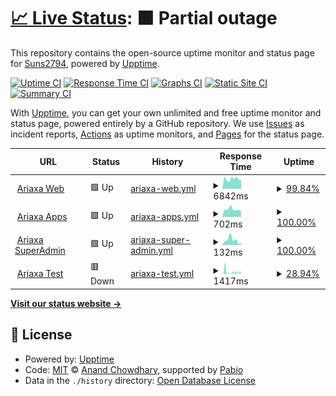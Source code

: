 # [📈 Live Status](https://Suns2794.github.io/ariaxa-upptime): <!--live status--> **🟧 Partial outage**

This repository contains the open-source uptime monitor and status page for [Suns2794](https://Suns2794.github.io/ariaxa-upptime), powered by [Upptime](https://github.com/upptime/upptime).

[![Uptime CI](https://github.com/Suns2794/ariaxa-upptime/workflows/Uptime%20CI/badge.svg)](https://github.com/Suns2794/ariaxa-upptime/actions?query=workflow%3A%22Uptime+CI%22)
[![Response Time CI](https://github.com/Suns2794/ariaxa-upptime/workflows/Response%20Time%20CI/badge.svg)](https://github.com/Suns2794/ariaxa-upptime/actions?query=workflow%3A%22Response+Time+CI%22)
[![Graphs CI](https://github.com/Suns2794/ariaxa-upptime/workflows/Graphs%20CI/badge.svg)](https://github.com/Suns2794/ariaxa-upptime/actions?query=workflow%3A%22Graphs+CI%22)
[![Static Site CI](https://github.com/Suns2794/ariaxa-upptime/workflows/Static%20Site%20CI/badge.svg)](https://github.com/Suns2794/ariaxa-upptime/actions?query=workflow%3A%22Static+Site+CI%22)
[![Summary CI](https://github.com/Suns2794/ariaxa-upptime/workflows/Summary%20CI/badge.svg)](https://github.com/Suns2794/ariaxa-upptime/actions?query=workflow%3A%22Summary+CI%22)

With [Upptime](https://upptime.js.org), you can get your own unlimited and free uptime monitor and status page, powered entirely by a GitHub repository. We use [Issues](https://github.com/Suns2794/ariaxa-upptime/issues) as incident reports, [Actions](https://github.com/Suns2794/ariaxa-upptime/actions) as uptime monitors, and [Pages](https://Suns2794.github.io/ariaxa-upptime) for the status page.

<!--start: status pages-->
<!-- This summary is generated by Upptime (https://github.com/upptime/upptime) -->
<!-- Do not edit this manually, your changes will be overwritten -->
<!-- prettier-ignore -->
| URL | Status | History | Response Time | Uptime |
| --- | ------ | ------- | ------------- | ------ |
| <img alt="" src="https://icons.duckduckgo.com/ip3/web.ariaxa.com.ico" height="13"> [Ariaxa Web](https://web.ariaxa.com) | 🟩 Up | [ariaxa-web.yml](https://github.com/Suns2794/ariaxa-upptime/commits/HEAD/history/ariaxa-web.yml) | <details><summary><img alt="Response time graph" src="./graphs/ariaxa-web/response-time-week.png" height="20"> 6842ms</summary><br><a href="https://Suns2794.github.io/ariaxa-upptime/history/ariaxa-web"><img alt="Response time 6234" src="https://img.shields.io/endpoint?url=https%3A%2F%2Fraw.githubusercontent.com%2FSuns2794%2Fariaxa-upptime%2FHEAD%2Fapi%2Fariaxa-web%2Fresponse-time.json"></a><br><a href="https://Suns2794.github.io/ariaxa-upptime/history/ariaxa-web"><img alt="24-hour response time 6056" src="https://img.shields.io/endpoint?url=https%3A%2F%2Fraw.githubusercontent.com%2FSuns2794%2Fariaxa-upptime%2FHEAD%2Fapi%2Fariaxa-web%2Fresponse-time-day.json"></a><br><a href="https://Suns2794.github.io/ariaxa-upptime/history/ariaxa-web"><img alt="7-day response time 6842" src="https://img.shields.io/endpoint?url=https%3A%2F%2Fraw.githubusercontent.com%2FSuns2794%2Fariaxa-upptime%2FHEAD%2Fapi%2Fariaxa-web%2Fresponse-time-week.json"></a><br><a href="https://Suns2794.github.io/ariaxa-upptime/history/ariaxa-web"><img alt="30-day response time 6421" src="https://img.shields.io/endpoint?url=https%3A%2F%2Fraw.githubusercontent.com%2FSuns2794%2Fariaxa-upptime%2FHEAD%2Fapi%2Fariaxa-web%2Fresponse-time-month.json"></a><br><a href="https://Suns2794.github.io/ariaxa-upptime/history/ariaxa-web"><img alt="1-year response time 6234" src="https://img.shields.io/endpoint?url=https%3A%2F%2Fraw.githubusercontent.com%2FSuns2794%2Fariaxa-upptime%2FHEAD%2Fapi%2Fariaxa-web%2Fresponse-time-year.json"></a></details> | <details><summary><a href="https://Suns2794.github.io/ariaxa-upptime/history/ariaxa-web">99.84%</a></summary><a href="https://Suns2794.github.io/ariaxa-upptime/history/ariaxa-web"><img alt="All-time uptime 99.97%" src="https://img.shields.io/endpoint?url=https%3A%2F%2Fraw.githubusercontent.com%2FSuns2794%2Fariaxa-upptime%2FHEAD%2Fapi%2Fariaxa-web%2Fuptime.json"></a><br><a href="https://Suns2794.github.io/ariaxa-upptime/history/ariaxa-web"><img alt="24-hour uptime 100.00%" src="https://img.shields.io/endpoint?url=https%3A%2F%2Fraw.githubusercontent.com%2FSuns2794%2Fariaxa-upptime%2FHEAD%2Fapi%2Fariaxa-web%2Fuptime-day.json"></a><br><a href="https://Suns2794.github.io/ariaxa-upptime/history/ariaxa-web"><img alt="7-day uptime 99.84%" src="https://img.shields.io/endpoint?url=https%3A%2F%2Fraw.githubusercontent.com%2FSuns2794%2Fariaxa-upptime%2FHEAD%2Fapi%2Fariaxa-web%2Fuptime-week.json"></a><br><a href="https://Suns2794.github.io/ariaxa-upptime/history/ariaxa-web"><img alt="30-day uptime 99.91%" src="https://img.shields.io/endpoint?url=https%3A%2F%2Fraw.githubusercontent.com%2FSuns2794%2Fariaxa-upptime%2FHEAD%2Fapi%2Fariaxa-web%2Fuptime-month.json"></a><br><a href="https://Suns2794.github.io/ariaxa-upptime/history/ariaxa-web"><img alt="1-year uptime 99.97%" src="https://img.shields.io/endpoint?url=https%3A%2F%2Fraw.githubusercontent.com%2FSuns2794%2Fariaxa-upptime%2FHEAD%2Fapi%2Fariaxa-web%2Fuptime-year.json"></a></details>
| <img alt="" src="https://icons.duckduckgo.com/ip3/ariaxa.com.ico" height="13"> [Ariaxa Apps](https://ariaxa.com/app-project/) | 🟩 Up | [ariaxa-apps.yml](https://github.com/Suns2794/ariaxa-upptime/commits/HEAD/history/ariaxa-apps.yml) | <details><summary><img alt="Response time graph" src="./graphs/ariaxa-apps/response-time-week.png" height="20"> 702ms</summary><br><a href="https://Suns2794.github.io/ariaxa-upptime/history/ariaxa-apps"><img alt="Response time 761" src="https://img.shields.io/endpoint?url=https%3A%2F%2Fraw.githubusercontent.com%2FSuns2794%2Fariaxa-upptime%2FHEAD%2Fapi%2Fariaxa-apps%2Fresponse-time.json"></a><br><a href="https://Suns2794.github.io/ariaxa-upptime/history/ariaxa-apps"><img alt="24-hour response time 525" src="https://img.shields.io/endpoint?url=https%3A%2F%2Fraw.githubusercontent.com%2FSuns2794%2Fariaxa-upptime%2FHEAD%2Fapi%2Fariaxa-apps%2Fresponse-time-day.json"></a><br><a href="https://Suns2794.github.io/ariaxa-upptime/history/ariaxa-apps"><img alt="7-day response time 702" src="https://img.shields.io/endpoint?url=https%3A%2F%2Fraw.githubusercontent.com%2FSuns2794%2Fariaxa-upptime%2FHEAD%2Fapi%2Fariaxa-apps%2Fresponse-time-week.json"></a><br><a href="https://Suns2794.github.io/ariaxa-upptime/history/ariaxa-apps"><img alt="30-day response time 632" src="https://img.shields.io/endpoint?url=https%3A%2F%2Fraw.githubusercontent.com%2FSuns2794%2Fariaxa-upptime%2FHEAD%2Fapi%2Fariaxa-apps%2Fresponse-time-month.json"></a><br><a href="https://Suns2794.github.io/ariaxa-upptime/history/ariaxa-apps"><img alt="1-year response time 761" src="https://img.shields.io/endpoint?url=https%3A%2F%2Fraw.githubusercontent.com%2FSuns2794%2Fariaxa-upptime%2FHEAD%2Fapi%2Fariaxa-apps%2Fresponse-time-year.json"></a></details> | <details><summary><a href="https://Suns2794.github.io/ariaxa-upptime/history/ariaxa-apps">100.00%</a></summary><a href="https://Suns2794.github.io/ariaxa-upptime/history/ariaxa-apps"><img alt="All-time uptime 100.00%" src="https://img.shields.io/endpoint?url=https%3A%2F%2Fraw.githubusercontent.com%2FSuns2794%2Fariaxa-upptime%2FHEAD%2Fapi%2Fariaxa-apps%2Fuptime.json"></a><br><a href="https://Suns2794.github.io/ariaxa-upptime/history/ariaxa-apps"><img alt="24-hour uptime 100.00%" src="https://img.shields.io/endpoint?url=https%3A%2F%2Fraw.githubusercontent.com%2FSuns2794%2Fariaxa-upptime%2FHEAD%2Fapi%2Fariaxa-apps%2Fuptime-day.json"></a><br><a href="https://Suns2794.github.io/ariaxa-upptime/history/ariaxa-apps"><img alt="7-day uptime 100.00%" src="https://img.shields.io/endpoint?url=https%3A%2F%2Fraw.githubusercontent.com%2FSuns2794%2Fariaxa-upptime%2FHEAD%2Fapi%2Fariaxa-apps%2Fuptime-week.json"></a><br><a href="https://Suns2794.github.io/ariaxa-upptime/history/ariaxa-apps"><img alt="30-day uptime 100.00%" src="https://img.shields.io/endpoint?url=https%3A%2F%2Fraw.githubusercontent.com%2FSuns2794%2Fariaxa-upptime%2FHEAD%2Fapi%2Fariaxa-apps%2Fuptime-month.json"></a><br><a href="https://Suns2794.github.io/ariaxa-upptime/history/ariaxa-apps"><img alt="1-year uptime 100.00%" src="https://img.shields.io/endpoint?url=https%3A%2F%2Fraw.githubusercontent.com%2FSuns2794%2Fariaxa-upptime%2FHEAD%2Fapi%2Fariaxa-apps%2Fuptime-year.json"></a></details>
| <img alt="" src="https://icons.duckduckgo.com/ip3/ariaxa.com.ico" height="13"> [Ariaxa SuperAdmin](https://ariaxa.com/config/login_su.php) | 🟩 Up | [ariaxa-super-admin.yml](https://github.com/Suns2794/ariaxa-upptime/commits/HEAD/history/ariaxa-super-admin.yml) | <details><summary><img alt="Response time graph" src="./graphs/ariaxa-super-admin/response-time-week.png" height="20"> 132ms</summary><br><a href="https://Suns2794.github.io/ariaxa-upptime/history/ariaxa-super-admin"><img alt="Response time 129" src="https://img.shields.io/endpoint?url=https%3A%2F%2Fraw.githubusercontent.com%2FSuns2794%2Fariaxa-upptime%2FHEAD%2Fapi%2Fariaxa-super-admin%2Fresponse-time.json"></a><br><a href="https://Suns2794.github.io/ariaxa-upptime/history/ariaxa-super-admin"><img alt="24-hour response time 55" src="https://img.shields.io/endpoint?url=https%3A%2F%2Fraw.githubusercontent.com%2FSuns2794%2Fariaxa-upptime%2FHEAD%2Fapi%2Fariaxa-super-admin%2Fresponse-time-day.json"></a><br><a href="https://Suns2794.github.io/ariaxa-upptime/history/ariaxa-super-admin"><img alt="7-day response time 132" src="https://img.shields.io/endpoint?url=https%3A%2F%2Fraw.githubusercontent.com%2FSuns2794%2Fariaxa-upptime%2FHEAD%2Fapi%2Fariaxa-super-admin%2Fresponse-time-week.json"></a><br><a href="https://Suns2794.github.io/ariaxa-upptime/history/ariaxa-super-admin"><img alt="30-day response time 89" src="https://img.shields.io/endpoint?url=https%3A%2F%2Fraw.githubusercontent.com%2FSuns2794%2Fariaxa-upptime%2FHEAD%2Fapi%2Fariaxa-super-admin%2Fresponse-time-month.json"></a><br><a href="https://Suns2794.github.io/ariaxa-upptime/history/ariaxa-super-admin"><img alt="1-year response time 129" src="https://img.shields.io/endpoint?url=https%3A%2F%2Fraw.githubusercontent.com%2FSuns2794%2Fariaxa-upptime%2FHEAD%2Fapi%2Fariaxa-super-admin%2Fresponse-time-year.json"></a></details> | <details><summary><a href="https://Suns2794.github.io/ariaxa-upptime/history/ariaxa-super-admin">100.00%</a></summary><a href="https://Suns2794.github.io/ariaxa-upptime/history/ariaxa-super-admin"><img alt="All-time uptime 100.00%" src="https://img.shields.io/endpoint?url=https%3A%2F%2Fraw.githubusercontent.com%2FSuns2794%2Fariaxa-upptime%2FHEAD%2Fapi%2Fariaxa-super-admin%2Fuptime.json"></a><br><a href="https://Suns2794.github.io/ariaxa-upptime/history/ariaxa-super-admin"><img alt="24-hour uptime 100.00%" src="https://img.shields.io/endpoint?url=https%3A%2F%2Fraw.githubusercontent.com%2FSuns2794%2Fariaxa-upptime%2FHEAD%2Fapi%2Fariaxa-super-admin%2Fuptime-day.json"></a><br><a href="https://Suns2794.github.io/ariaxa-upptime/history/ariaxa-super-admin"><img alt="7-day uptime 100.00%" src="https://img.shields.io/endpoint?url=https%3A%2F%2Fraw.githubusercontent.com%2FSuns2794%2Fariaxa-upptime%2FHEAD%2Fapi%2Fariaxa-super-admin%2Fuptime-week.json"></a><br><a href="https://Suns2794.github.io/ariaxa-upptime/history/ariaxa-super-admin"><img alt="30-day uptime 100.00%" src="https://img.shields.io/endpoint?url=https%3A%2F%2Fraw.githubusercontent.com%2FSuns2794%2Fariaxa-upptime%2FHEAD%2Fapi%2Fariaxa-super-admin%2Fuptime-month.json"></a><br><a href="https://Suns2794.github.io/ariaxa-upptime/history/ariaxa-super-admin"><img alt="1-year uptime 100.00%" src="https://img.shields.io/endpoint?url=https%3A%2F%2Fraw.githubusercontent.com%2FSuns2794%2Fariaxa-upptime%2FHEAD%2Fapi%2Fariaxa-super-admin%2Fuptime-year.json"></a></details>
| <img alt="" src="https://icons.duckduckgo.com/ip3/pruebas.ariaxa.com.ico" height="13"> [Ariaxa Test](https://pruebas.ariaxa.com/config/login_su.php) | 🟥 Down | [ariaxa-test.yml](https://github.com/Suns2794/ariaxa-upptime/commits/HEAD/history/ariaxa-test.yml) | <details><summary><img alt="Response time graph" src="./graphs/ariaxa-test/response-time-week.png" height="20"> 1417ms</summary><br><a href="https://Suns2794.github.io/ariaxa-upptime/history/ariaxa-test"><img alt="Response time 644" src="https://img.shields.io/endpoint?url=https%3A%2F%2Fraw.githubusercontent.com%2FSuns2794%2Fariaxa-upptime%2FHEAD%2Fapi%2Fariaxa-test%2Fresponse-time.json"></a><br><a href="https://Suns2794.github.io/ariaxa-upptime/history/ariaxa-test"><img alt="24-hour response time 1239" src="https://img.shields.io/endpoint?url=https%3A%2F%2Fraw.githubusercontent.com%2FSuns2794%2Fariaxa-upptime%2FHEAD%2Fapi%2Fariaxa-test%2Fresponse-time-day.json"></a><br><a href="https://Suns2794.github.io/ariaxa-upptime/history/ariaxa-test"><img alt="7-day response time 1417" src="https://img.shields.io/endpoint?url=https%3A%2F%2Fraw.githubusercontent.com%2FSuns2794%2Fariaxa-upptime%2FHEAD%2Fapi%2Fariaxa-test%2Fresponse-time-week.json"></a><br><a href="https://Suns2794.github.io/ariaxa-upptime/history/ariaxa-test"><img alt="30-day response time 885" src="https://img.shields.io/endpoint?url=https%3A%2F%2Fraw.githubusercontent.com%2FSuns2794%2Fariaxa-upptime%2FHEAD%2Fapi%2Fariaxa-test%2Fresponse-time-month.json"></a><br><a href="https://Suns2794.github.io/ariaxa-upptime/history/ariaxa-test"><img alt="1-year response time 644" src="https://img.shields.io/endpoint?url=https%3A%2F%2Fraw.githubusercontent.com%2FSuns2794%2Fariaxa-upptime%2FHEAD%2Fapi%2Fariaxa-test%2Fresponse-time-year.json"></a></details> | <details><summary><a href="https://Suns2794.github.io/ariaxa-upptime/history/ariaxa-test">28.94%</a></summary><a href="https://Suns2794.github.io/ariaxa-upptime/history/ariaxa-test"><img alt="All-time uptime 43.83%" src="https://img.shields.io/endpoint?url=https%3A%2F%2Fraw.githubusercontent.com%2FSuns2794%2Fariaxa-upptime%2FHEAD%2Fapi%2Fariaxa-test%2Fuptime.json"></a><br><a href="https://Suns2794.github.io/ariaxa-upptime/history/ariaxa-test"><img alt="24-hour uptime 40.82%" src="https://img.shields.io/endpoint?url=https%3A%2F%2Fraw.githubusercontent.com%2FSuns2794%2Fariaxa-upptime%2FHEAD%2Fapi%2Fariaxa-test%2Fuptime-day.json"></a><br><a href="https://Suns2794.github.io/ariaxa-upptime/history/ariaxa-test"><img alt="7-day uptime 28.94%" src="https://img.shields.io/endpoint?url=https%3A%2F%2Fraw.githubusercontent.com%2FSuns2794%2Fariaxa-upptime%2FHEAD%2Fapi%2Fariaxa-test%2Fuptime-week.json"></a><br><a href="https://Suns2794.github.io/ariaxa-upptime/history/ariaxa-test"><img alt="30-day uptime 44.59%" src="https://img.shields.io/endpoint?url=https%3A%2F%2Fraw.githubusercontent.com%2FSuns2794%2Fariaxa-upptime%2FHEAD%2Fapi%2Fariaxa-test%2Fuptime-month.json"></a><br><a href="https://Suns2794.github.io/ariaxa-upptime/history/ariaxa-test"><img alt="1-year uptime 43.83%" src="https://img.shields.io/endpoint?url=https%3A%2F%2Fraw.githubusercontent.com%2FSuns2794%2Fariaxa-upptime%2FHEAD%2Fapi%2Fariaxa-test%2Fuptime-year.json"></a></details>

<!--end: status pages-->

[**Visit our status website →**](https://Suns2794.github.io/ariaxa-upptime)

## 📄 License

- Powered by: [Upptime](https://github.com/upptime/upptime)
- Code: [MIT](./LICENSE) © [Anand Chowdhary](https://anandchowdhary.com), supported by [Pabio](https://pabio.com)
- Data in the `./history` directory: [Open Database License](https://opendatacommons.org/licenses/odbl/1-0/)
